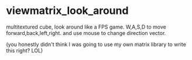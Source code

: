 # viewmatrix_look_around
multitextured cube, look around like a FPS game. W,A,S,D to move forward,back,left,right. and use mouse to change direction vector.

(you honestly didn't think I was going to use my own matrix library to write this right? LOL)
